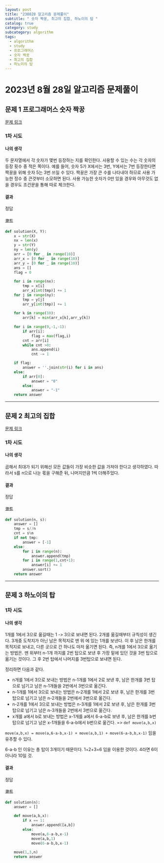 ```yaml
---
layout: post
title: "230828 알고리즘 문제풀이"
subtitle: " 숫자 짝꿍, 최고의 집합, 하노이의 탑 "
catalog: true
category: study
subcategory: algorithm
tags:
  - algorithm
  - study
  - 프로그래머스
  - 숫자 짝꿍
  - 최고의 집합
  - 하노이의 탑
---
```


# 2023년 8월 28일 알고리즘 문제풀이

## 문제 1 프로그래머스 숫자 짝꿍

[문제 링크](https://school.programmers.co.kr/learn/courses/30/lessons/131128)

### 1차 시도

#### 나의 생각

두 문자열에서 각 숫자가 몇번 등장하는 지를 확인한다. 사용할 수 있는 수는 각 숫자의 등장 횟수 중 적은 쪽이다. 예를 들어, 숫자 5가 X에서는 3번, Y에서는 7번 등장한다면 짝꿍을 위해 숫자 5는 3번 쓰일 수 있다. 짝꿍은 가장 큰 수를 나타내야 하므로 사용 가능한 정수 중 큰것부터 소모하면 된다. 사용 가능한 숫자가 0만 있을 경우와 아무것도 없을 경우도 조건문을 통해 따로 체크한다.

#### 결과

정답

#### 코드

```python
def solution(X, Y):
    x = str(X)
    nx = len(x)
    y = str(Y)
    ny = len(y)
    arr = [0 for _ in range(10)]
    arr_x = [0 for _ in range(10)]
    arr_y = [0 for _ in range(10)]
    ans = []
    flag = 0
    
    for i in range(nx):
        tmp = x[i]
        arr_x[int(tmp)] += 1
    for j in range(ny):
        tmp = y[j]
        arr_y[int(tmp)] += 1
        
    for k in range(10):
        arr[k] = min(arr_x[k],arr_y[k])
        
    for i in range(9,-1,-1):
        if arr[i]:
            flag = max(flag,i)
        cnt = arr[i]
        while cnt >0:
            ans.append(i)
            cnt -= 1

    if flag:
        answer = ''.join(str(i) for i in ans)
    else:
        if arr[0]:
            answer = "0"
        else:
            answer = "-1"
    return answer
```

---

## 문제 2 최고의 집합

[문제 링크](https://school.programmers.co.kr/learn/courses/30/lessons/12938)

### 1차 시도

#### 나의 생각

곱해서 최대가 되기 위해선 모든 값들이 가장 비슷한 값을 가져야 한다고 생각하였다. 따라서 s를 n으로 나눈 몫을 구해준 뒤, 나머지만큼 1씩 더해주었다.

#### 결과

정답

#### 코드

```python
def solution(n, s):
    answer = []
    tmp = s//n
    cnt = s%n
    if not tmp:
        answer = [-1]
    else:
        for i in range(n):
            answer.append(tmp)
        for i in range(1,cnt+1):
            answer[i] += 1
        answer.sort()
    return answer
```

---

## 문제 3 하노이의 탑

### 1차 시도

#### 나의 생각

1개를 1에서 3으로 옮길때는 1 -> 3으로 보내면 된다. 2개를 옮길때부터 규칙성이 생긴다. 3개중 도착지가 아닌 남은 목적지로 맨 위 에 있는 1개를 보낸다. 이 후 남은 한개를 목적지로 보내고, 다른 곳으로 간 하나도 마저 옮기면 된다. 즉, n개를 1에서 3으로 옮기는 방법은. 맨 위부터 n-1개  까지를 2번 탑으로 보낸 후 가장 밑에 있던 것을 3번 탑으로 옮기는 것이다. 그 후 2번 탑에서 나머지를 3번탑으로 보내면 된다. 

정리하면 다음과 같다. 

- n개를 1에서 3으로 보내는 방법은 n-1개를 1에서 2로 보낸 후, 남은 한개를 3번 탑으로 넘기고 남은 n-1개들을 2번에서 3번으로 옮긴다. 
- n-1개를 1에서 3으로 보내는 방법은 n-2개를 1에서 2로 보낸 후, 남은 한개를 3번 탑으로 넘기고 남은 n-2개들을 2번에서 3번으로 옮긴다.
- n-2개를 1에서 3으로 보내는 방법은 n-3개를 1에서 2로 보낸 후, 남은 한개를 3번 탑으로 넘기고 남은 n-3개들을 2번에서 3번으로 옮긴다. 
- x개를 a에서 b로 보내는 방법은 x-1개를 a에서 6-a-b로 보낸 후, 남은 한개를 b번 탑으로 넘기고 남은 x-1개들을 6-a-b에서 b번으로 옮긴다. => `def move(a,b,x)`

`move(a,b,x) = move(a,6-a-b,x-1) + move(a,b,1) + move(6-a-b,b,x-1)` 임을 유추할 수 있다.

6-a-b 인 이유는 총 탑이 3개이기 때문이다. 1+2+3=6 임을 이용한 것이다. 4라면 6이 아니라 10일 것.

#### 결과

정답

#### 코드

```python
def solution(n):
    answer = []
    
    def move(a,b,x):
        if x == 1:
            answer.append([a,b])
        else:
            move(a,6-a-b,x-1)
            move(a,b,1)
            move(6-a-b,b,x-1)
            
    move(1,3,n)
    return answer
```



